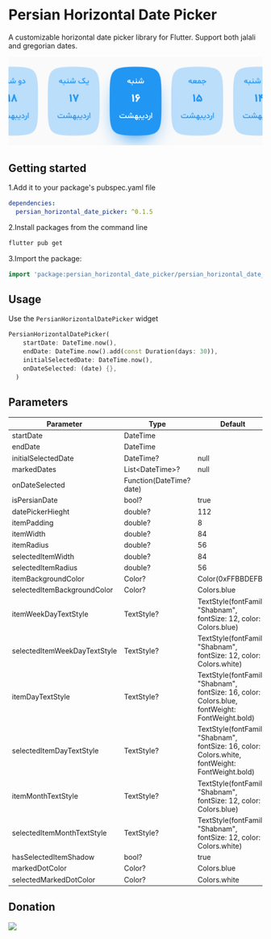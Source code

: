 # Persian Horizontal Date Picker

A customizable horizontal date picker library for Flutter. Support both jalali and gregorian dates.

![screenshot](https://raw.githubusercontent.com/ariaramin/persian_horizontal_date_picker/master/preview/screenshot.png)

## Getting started

1.Add it to your package's pubspec.yaml file

```yaml
dependencies:
  persian_horizontal_date_picker: ^0.1.5
```

2.Install packages from the command line

```BASH
flutter pub get
```

3.Import the package:

```dart
import 'package:persian_horizontal_date_picker/persian_horizontal_date_picker.dart';
```

## Usage

Use the `PersianHorizontalDatePicker` widget

```dart
PersianHorizontalDatePicker(
    startDate: DateTime.now(),
    endDate: DateTime.now().add(const Duration(days: 30)),
    initialSelectedDate: DateTime.now(),
    onDateSelected: (date) {},
  )
```

## Parameters

| Parameter                   | Type                     | Default                |
|-----------------------------|--------------------------|------------------------|
| startDate                   | DateTime                 |                        |
| endDate                     | DateTime                 |                        |
| initialSelectedDate         | DateTime?                | null                   |
| markedDates                 | List<DateTime\>?          | null                   |
| onDateSelected              | Function(DateTime? date) |                        |
| isPersianDate               | bool?                    | true                   |
| datePickerHieght            | double?                  | 112                    |
| itemPadding                 | double?                  | 8                      |
| itemWidth                   | double?                  | 84                     |
| itemRadius                  | double?                  | 56                     |
| selectedItemWidth           | double?                  | 84                     |
| selectedItemRadius          | double?                  | 56                     |
| itemBackgroundColor         | Color?                   | Color(0xFFBBDEFB)      |
| selectedItemBackgroundColor | Color?                   | Colors.blue            |
| itemWeekDayTextStyle        | TextStyle?               | TextStyle(fontFamily: "Shabnam", fontSize: 12, color: Colors.blue)  |
| selectedItemWeekDayTextStyle | TextStyle?              | TextStyle(fontFamily: "Shabnam", fontSize: 12, color: Colors.white) |
| itemDayTextStyle            | TextStyle?               | TextStyle(fontFamily: "Shabnam", fontSize: 16, color: Colors.blue, fontWeight: FontWeight.bold)  |
| selectedItemDayTextStyle    | TextStyle?               | TextStyle(fontFamily: "Shabnam", fontSize: 16, color: Colors.white, fontWeight: FontWeight.bold) |
| itemMonthTextStyle        | TextStyle?               | TextStyle(fontFamily: "Shabnam", fontSize: 12, color: Colors.blue)  |
| selectedItemMonthTextStyle | TextStyle?              | TextStyle(fontFamily: "Shabnam", fontSize: 12, color: Colors.white) |
| hasSelectedItemShadow       | bool?                    | true                   |
| markedDotColor              | Color?                   | Colors.blue            |
| selectedMarkedDotColor      | Color?                   | Colors.white           |

## Donation

<a href="https://www.coffeebede.com/ariaramin">
<img class="img-fluid" src="https://coffeebede.ir/DashboardTemplateV2/app-assets/images/banner/default-yellow.svg" width=30%/>
</a>
